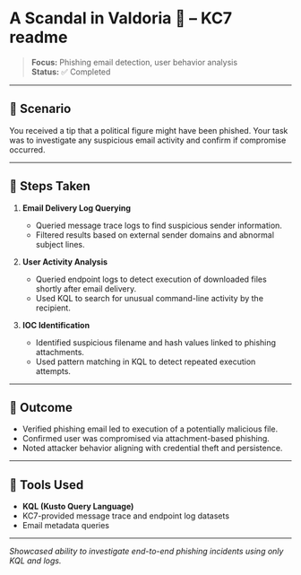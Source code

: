 # A Scandal in Valdoria 👑 – KC7 readme

> **Focus:** Phishing email detection, user behavior analysis  
> **Status:** ✅ Completed

---

## 🧠 Scenario

You received a tip that a political figure might have been phished. Your task was to investigate any suspicious email activity and confirm if compromise occurred.

---

## 🔎 Steps Taken

1. **Email Delivery Log Querying**
   - Queried message trace logs to find suspicious sender information.
   - Filtered results based on external sender domains and abnormal subject lines.

2. **User Activity Analysis**
   - Queried endpoint logs to detect execution of downloaded files shortly after email delivery.
   - Used KQL to search for unusual command-line activity by the recipient.

3. **IOC Identification**
   - Identified suspicious filename and hash values linked to phishing attachments.
   - Used pattern matching in KQL to detect repeated execution attempts.

---

## 🔐 Outcome

- Verified phishing email led to execution of a potentially malicious file.
- Confirmed user was compromised via attachment-based phishing.
- Noted attacker behavior aligning with credential theft and persistence.

---

## 🧰 Tools Used

- **KQL (Kusto Query Language)**
- KC7-provided message trace and endpoint log datasets
- Email metadata queries

---

*Showcased ability to investigate end-to-end phishing incidents using only KQL and logs.*
